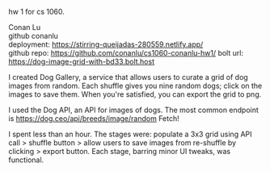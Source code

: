 hw 1 for cs 1060.

Conan Lu  
github conanlu  
deployment: https://stirring-queijadas-280559.netlify.app/  
github repo: https://github.com/conanlu/cs1060-conanlu-hw1/
bolt url: https://dog-image-grid-with-bd33.bolt.host

I created Dog Gallery, a service that allows users to curate a grid of dog images from random. Each shuffle gives you nine random dogs; click on the images to save them. When you're satisfied, you can export the grid to png.

I used the Dog API, an API for images of dogs. The most common endpoint is https://dog.ceo/api/breeds/image/random Fetch!
 
I spent less than an hour. The stages were: populate a 3x3 grid using API call > shuffle button > allow users to save images from re-shuffle by clicking > export button. Each stage, barring minor UI tweaks, was functional.
